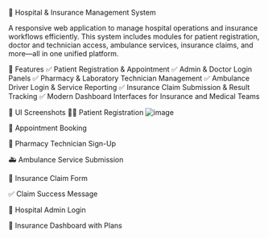 🏥 Hospital & Insurance Management System

A responsive web application to manage hospital operations and insurance workflows efficiently. This system includes modules for patient registration, doctor and technician access, ambulance services, insurance claims, and more—all in one unified platform.

🚀 Features
✅ Patient Registration & Appointment
✅ Admin & Doctor Login Panels
✅ Pharmacy & Laboratory Technician Management
✅ Ambulance Driver Login & Service Reporting
✅ Insurance Claim Submission & Result Tracking
✅ Modern Dashboard Interfaces for Insurance and Medical Teams

📸 UI Screenshots
🧑‍⚕️ Patient Registration
![image](https://github.com/user-attachments/assets/b659622e-d339-4e98-a5a7-3ad9972120f9)

📅 Appointment Booking



💊 Pharmacy Technician Sign-Up



🚑 Ambulance Service Submission



🧾 Insurance Claim Form


✅ Claim Success Message



🔐 Hospital Admin Login



🧮 Insurance Dashboard with Plans



